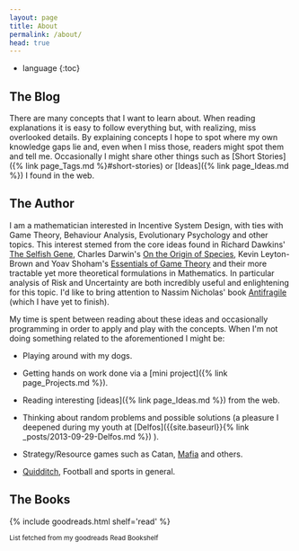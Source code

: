 ```yaml
---
layout: page
title: About
permalink: /about/
head: true
---
```


* language
{:toc}

## The Blog

There are many concepts that I want to learn about. When reading explanations it is easy to follow everything but, with realizing, miss overlooked details. By explaining concepts I hope to spot where my own knowledge gaps lie and, even when I miss those, readers might spot them and tell me. Occasionally I might share other things such as [Short Stories]({% link page_Tags.md %}#short-stories) or [Ideas]({% link page_Ideas.md %}) I found in the web.

## The Author

I am a mathematician interested in Incentive System Design, with ties with Game Theory, Behaviour Analysis, Evolutionary Psychology and other topics. This interest stemed from the core ideas found in Richard Dawkins' [The Selfish Gene](https://www.goodreads.com/book/show/61535.The_Selfish_Gene), Charles Darwin's [On the Origin of Species](https://www.goodreads.com/book/show/22463.The_Origin_of_Species), Kevin Leyton-Brown and Yoav Shoham's [Essentials of Game Theory](https://www.goodreads.com/book/show/4253377-essentials-of-game-theory) and their more tractable yet more theoretical formulations in Mathematics. In particular analysis of Risk and Uncertainty are both incredibly useful and enlightening for this topic. I'd like to bring attention to Nassim Nicholas' book [Antifragile](https://www.goodreads.com/book/show/13530973-antifragile) (which I have yet to finish).

My time is spent between reading about these ideas and occasionally programming in order to apply and play with the concepts. When I'm not doing something related to the aforementioned I might be:

* Playing around with my dogs.

* Getting hands on work done via a [mini project]({% link page_Projects.md %}).

* Reading interesting [ideas]({% link page_Ideas.md %}) from the web.

* Thinking about random problems and possible solutions (a pleasure I deepened during my youth at [Delfos]({{site.baseurl}}{% link _posts/2013-09-29-Delfos.md %}) ).

* Strategy/Resource games such as Catan, [Mafia](https://en.wikipedia.org/wiki/Mafia_(party_game)) and others.

* [Quidditch](http://www.ouqc.uk/), Football and sports in general.


## The Books

{% include goodreads.html shelf='read' %}

<sup>List fetched from my goodreads Read Bookshelf</sup>